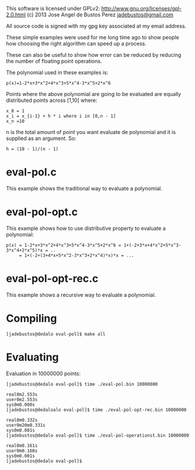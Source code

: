 This software is licensed under GPLv2: http://www.gnu.org/licenses/gpl-2.0.html
  (c) 2013 Jose Angel de Bustos Perez <jadebustos@gmail.com>

All source code is signed with my gpg key associated at my email address.

These simple examples were used for me long time ago to show people how choosing the
right algorithm can speed up a process.

These can also be useful to show how error can be reduced by reducing the number of
floating point operations.

The polynomial used in these examples is:

```
p(x)=1-2*x+3*x^2+4*x^3+5*x^4-3*x^5+2*x^6
```

Points where the above polynomial are going to be evaluated are equally distributed points across [1,10] where:

```
x_0 = 1
x_i = x_{i-1} + h * i where i in [0,n - 1]
x_n =10
```

n is the total amount of point you want evaluate de polynomial and it is supplied as an argument. So:

```
h = (10 - 1)/(n - 1)
```

eval-pol.c  
==========

This example shows the traditional way to evaluate a polynomial.

eval-pol-opt.c  
==============

This example shows how to use distributive property to evaluate a polynomial:

```
p(x) = 1-2*x+3*x^2+4*x^3+5*x^4-3*x^5+2*x^6 = 1+(-2+3*x+4*x^2+5*x^3-3*x^4+2*x^5)*x = ..
     = 1+(-2+(3+4*x+5*x^2-3*x^3+2*x^4)*x)*x = ... 
```

eval-pol-opt-rec.c
==================

This example shows a recursive way to evaluate a polynomial.

Compiling
=========

```
[jadebustos@dedalo eval-pol]$ make all
```

Evaluating
==========

Evaluation in 10000000 points:


```
[jadebustos@dedalo eval-pol]$ time ./eval-pol.bin 10000000

real0m2.553s
user0m2.553s
sys0m0.000s
[jadebustos@dedaloalo eval-pol]$ time ./eval-pol-opt-rec.bin 10000000

real0m0.332s
user0m20m0.331s
sys0m0.001s
[jadebustos@dedalo eval-pol]$ time ./eval-pol-operationst.bin 10000000

real0m0.161s
user0m0.160s
sys0m0.001s
[jadebustos@dedalo eval-pol]$
```
